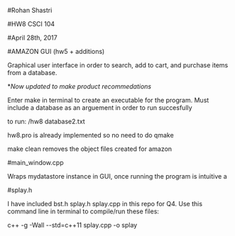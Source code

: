 #Rohan Shastri

#HW8 CSCI 104

#April 28th, 2017

#AMAZON GUI (hw5 + additions)

Graphical user interface in order
to search, add to cart, and purchase
items from a database. 

**Now updated to make product 
recommedations*

Enter
make
in terminal to create 
an executable for the program. Must 
include a database as an arguement 
in order to run succesfully

to run:
/hw8 database2.txt

hw8.pro is already implemented so no
need to do qmake

make clean removes the object files
created for amazon


#main_window.cpp

Wraps mydatastore instance in GUI, once
running the program is intuitive a



#splay.h

I have included 
bst.h
splay.h
splay.cpp
in this repo for Q4. Use this command line
in terminal to compile/run these files:

c++ -g -Wall --std=c++11 splay.cpp -o splay
